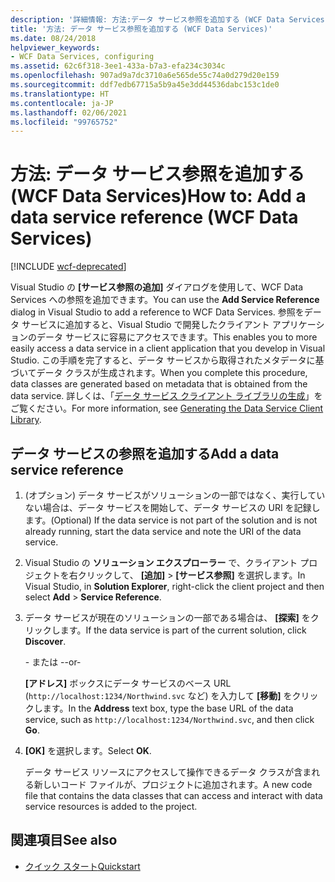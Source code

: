 ```yaml
---
description: '詳細情報: 方法:データ サービス参照を追加する (WCF Data Services)'
title: '方法: データ サービス参照を追加する (WCF Data Services)'
ms.date: 08/24/2018
helpviewer_keywords:
- WCF Data Services, configuring
ms.assetid: 62c6f318-3ee1-433a-b7a3-efa234c3034c
ms.openlocfilehash: 907ad9a7dc3710a6e565de55c74a0d279d20e159
ms.sourcegitcommit: ddf7edb67715a5b9a45e3dd44536dabc153c1de0
ms.translationtype: HT
ms.contentlocale: ja-JP
ms.lasthandoff: 02/06/2021
ms.locfileid: "99765752"
---
```

# <a name="how-to-add-a-data-service-reference-wcf-data-services"></a><span data-ttu-id="67bce-103">方法: データ サービス参照を追加する (WCF Data Services)</span><span class="sxs-lookup"><span data-stu-id="67bce-103">How to: Add a data service reference (WCF Data Services)</span></span>

[!INCLUDE [wcf-deprecated](~/includes/wcf-deprecated.md)]

<span data-ttu-id="67bce-104">Visual Studio の **[サービス参照の追加]** ダイアログを使用して、WCF Data Services への参照を追加できます。</span><span class="sxs-lookup"><span data-stu-id="67bce-104">You can use the **Add Service Reference** dialog in Visual Studio to add a reference to WCF Data Services.</span></span> <span data-ttu-id="67bce-105">参照をデータ サービスに追加すると、Visual Studio で開発したクライアント アプリケーションのデータ サービスに容易にアクセスできます。</span><span class="sxs-lookup"><span data-stu-id="67bce-105">This enables you to more easily access a data service in a client application that you develop in Visual Studio.</span></span> <span data-ttu-id="67bce-106">この手順を完了すると、データ サービスから取得されたメタデータに基づいてデータ クラスが生成されます。</span><span class="sxs-lookup"><span data-stu-id="67bce-106">When you complete this procedure, data classes are generated based on metadata that is obtained from the data service.</span></span> <span data-ttu-id="67bce-107">詳しくは、「[データ サービス クライアント ライブラリの生成](generating-the-data-service-client-library-wcf-data-services.md)」をご覧ください。</span><span class="sxs-lookup"><span data-stu-id="67bce-107">For more information, see [Generating the Data Service Client Library](generating-the-data-service-client-library-wcf-data-services.md).</span></span>

## <a name="add-a-data-service-reference"></a><span data-ttu-id="67bce-108">データ サービスの参照を追加する</span><span class="sxs-lookup"><span data-stu-id="67bce-108">Add a data service reference</span></span>

1. <span data-ttu-id="67bce-109">(オプション) データ サービスがソリューションの一部ではなく、実行していない場合は、データ サービスを開始して、データ サービスの URI を記録します。</span><span class="sxs-lookup"><span data-stu-id="67bce-109">(Optional) If the data service is not part of the solution and is not already running, start the data service and note the URI of the data service.</span></span>

2. <span data-ttu-id="67bce-110">Visual Studio の **ソリューション エクスプローラー** で、クライアント プロジェクトを右クリックして、 **[追加]**  >  **[サービス参照]** を選択します。</span><span class="sxs-lookup"><span data-stu-id="67bce-110">In Visual Studio, in **Solution Explorer**, right-click the client project and then select **Add** > **Service Reference**.</span></span>

3. <span data-ttu-id="67bce-111">データ サービスが現在のソリューションの一部である場合は、 **[探索]** をクリックします。</span><span class="sxs-lookup"><span data-stu-id="67bce-111">If the data service is part of the current solution, click **Discover**.</span></span>

     <span data-ttu-id="67bce-112">\- または -</span><span class="sxs-lookup"><span data-stu-id="67bce-112">-or-</span></span>

     <span data-ttu-id="67bce-113">**[アドレス]** ボックスにデータ サービスのベース URL (`http://localhost:1234/Northwind.svc` など) を入力して **[移動]** をクリックします。</span><span class="sxs-lookup"><span data-stu-id="67bce-113">In the **Address** text box, type the base URL of the data service, such as `http://localhost:1234/Northwind.svc`, and then click **Go**.</span></span>

4. <span data-ttu-id="67bce-114">**[OK]** を選択します。</span><span class="sxs-lookup"><span data-stu-id="67bce-114">Select **OK**.</span></span>

     <span data-ttu-id="67bce-115">データ サービス リソースにアクセスして操作できるデータ クラスが含まれる新しいコード ファイルが、プロジェクトに追加されます。</span><span class="sxs-lookup"><span data-stu-id="67bce-115">A new code file that contains the data classes that can access and interact with data service resources is added to the project.</span></span>

## <a name="see-also"></a><span data-ttu-id="67bce-116">関連項目</span><span class="sxs-lookup"><span data-stu-id="67bce-116">See also</span></span>

- [<span data-ttu-id="67bce-117">クイック スタート</span><span class="sxs-lookup"><span data-stu-id="67bce-117">Quickstart</span></span>](quickstart-wcf-data-services.md)
